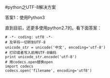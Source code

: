 #python之UTF-8解决方案

答案1：使用Python3

直到目前，还更多使用python2.7的。看下面答案：

    # -*- coding: utf8 -*-
    # 及早将一切转到UTF-8
    unicode_str = unicode('中文', encoding='utf-8')
    # 打印或者写入前用UTF-8编码
    print unicode_str.encode('utf-8')
    # 用codecs.open替换open
    import codecs
    codecs.open('filename', encoding='utf8')

